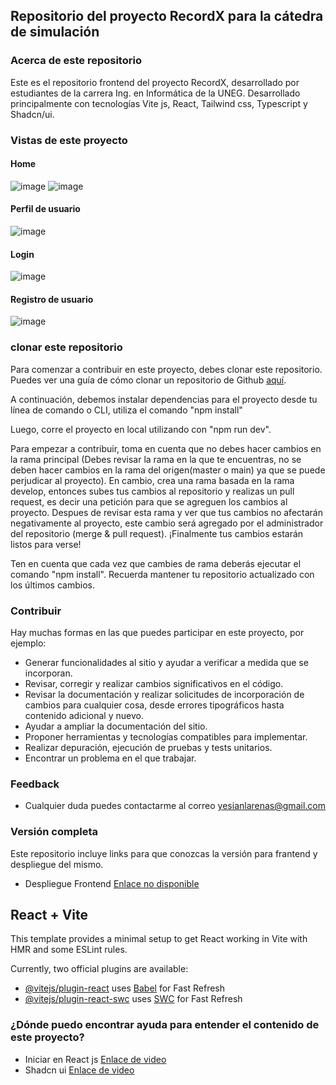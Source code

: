 ## Repositorio del proyecto RecordX para la cátedra de simulación

### Acerca de este repositorio

Este es el repositorio frontend del proyecto RecordX, desarrollado por estudiantes de la carrera Ing. en Informática de la UNEG. Desarrollado principalmente con tecnologías Vite js, React, Tailwind css, Typescript y Shadcn/ui.

### Vistas de este proyecto

#### Home

![image](https://github.com/user-attachments/assets/4699de16-cc26-4f95-9e07-d4bf8201d636)
![image](https://github.com/user-attachments/assets/7c2bb99e-cd81-4a91-9acc-f2fa6364e49d)

#### Perfil de usuario

![image](https://github.com/user-attachments/assets/526ee41b-5014-42c1-8bb4-8cafa6b947b6)

#### Login

![image](https://github.com/user-attachments/assets/adc2997a-987d-4579-945b-a039a3c7b331)

#### Registro de usuario

![image](https://github.com/user-attachments/assets/f4e3f433-4c06-43e8-b3a8-2f8a214e0c9a)

### clonar este repositorio

Para comenzar a contribuir en este proyecto, debes clonar este repositorio. Puedes ver una guía de cómo clonar un repositorio de Github [aquí](https://desarrolloweb.com/articulos/git-clone-clonar-repositorio.html).

A continuación, debemos instalar dependencias para el proyecto desde tu línea de comando o CLI, utiliza el comando "npm install"

Luego, corre el proyecto en local utilizando con "npm run dev".

Para empezar a contribuir, toma en cuenta que no debes hacer cambios en la rama principal (Debes revisar la rama en la que te encuentras, no se deben hacer cambios en la rama del origen(master o main) ya que se puede perjudicar al proyecto). En cambio, crea una rama basada en la rama develop, entonces subes tus cambios al repositorio y realizas un pull request, es decir una petición para que se agreguen los cambios al proyecto. Despues de revisar esta rama y ver que tus cambios no afectarán negativamente al proyecto, este cambio será agregado por el administrador del repositorio (merge & pull request). ¡Finalmente tus cambios estarán listos para verse!

Ten en cuenta que cada vez que cambies de rama deberás ejecutar el comando "npm install". Recuerda mantener tu repositorio actualizado con los últimos cambios.

### Contribuir

Hay muchas formas en las que puedes participar en este proyecto, por ejemplo:

- Generar funcionalidades al sitio y ayudar a verificar a medida que se incorporan.
- Revisar, corregir y realizar cambios significativos en el código.
- Revisar la documentación y realizar solicitudes de incorporación de cambios para cualquier cosa, desde errores tipográficos hasta contenido adicional y nuevo.
- Ayudar a ampliar la documentación del sitio.
- Proponer herramientas y tecnologías compatibles para implementar.
- Realizar depuración, ejecución de pruebas y tests unitarios.
- Encontrar un problema en el que trabajar.

### Feedback

- Cualquier duda puedes contactarme al correo [yesianlarenas@gmail.com](mailto:yesianlarenas@gmail.com)

### Versión completa

Este repositorio incluye links para que conozcas la versión para frantend y despliegue del mismo.

- Despliegue Frontend [Enlace no disponible](https://github.com/ohsolus)

## React + Vite

This template provides a minimal setup to get React working in Vite with HMR and some ESLint rules.

Currently, two official plugins are available:

- [@vitejs/plugin-react](https://github.com/vitejs/vite-plugin-react/blob/main/packages/plugin-react/README.md) uses [Babel](https://babeljs.io/) for Fast Refresh
- [@vitejs/plugin-react-swc](https://github.com/vitejs/vite-plugin-react-swc) uses [SWC](https://swc.rs/) for Fast Refresh

### ¿Dónde puedo encontrar ayuda para entender el contenido de este proyecto?

- Iniciar en React js [Enlace de video](https://www.youtube.com/watch?v=GJCi3N_yU4I)
- Shadcn ui [Enlace de video](https://www.youtube.com/watch?v=URpcaFga8rY)
